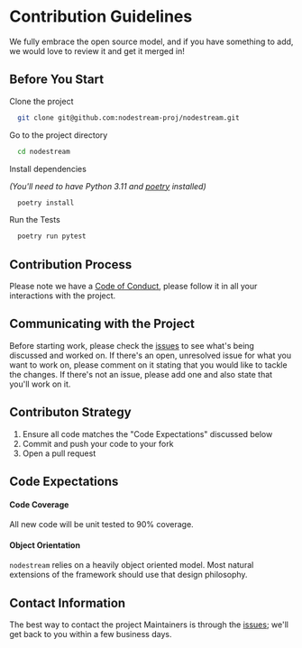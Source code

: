 # Contribution Guidelines

We fully embrace the open source model, and if you have something to add, we would love to review it and get it merged in!

## Before You Start

Clone the project

```bash
  git clone git@github.com:nodestream-proj/nodestream.git
```

Go to the project directory

```bash
  cd nodestream
```

Install dependencies

_(You'll need to have Python 3.11 and [poetry](https://python-poetry.org/) installed)_

```bash
  poetry install
```

Run the Tests

```bash
  poetry run pytest
```

## Contribution Process

Please note we have a [Code of Conduct](https://github.com/nodestream-proj/nodestream/blob/main/.github/CODE_OF_CONDUCT.md), please follow it in all your interactions with the project.

## Communicating with the Project

Before starting work, please check the [issues](https://github.com/nodestream-proj/nodestream/issues) to see what's being discussed and worked on. If there's an open, unresolved issue for what you want to work on, please comment on it stating that you would like to tackle the changes. If there's not an issue, please add one and also state that you'll work on it.

## Contributon Strategy

1. Ensure all code matches the "Code Expectations" discussed below
1. Commit and push your code to your fork
1. Open a pull request

## Code Expectations

#### Code Coverage

All new code will be unit tested to 90% coverage.

#### Object Orientation

`nodestream` relies on a heavily object oriented model. Most natural extensions of the framework should use that design philosophy.

## Contact Information

The best way to contact the project Maintainers is through the [issues](https://github.com/nodestream-proj/nodestream/issues); we'll get back to you within a few business days.

